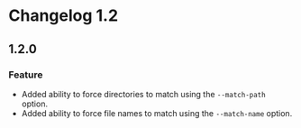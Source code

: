 # Changelog 1.2

## 1.2.0

### Feature

 - Added ability to force directories to match using the `--match-path` option.
 - Added ability to force file names to match using the `--match-name` option.
